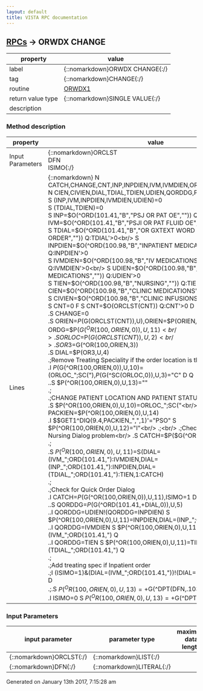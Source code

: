 ```yaml
---
layout: default
title: VISTA RPC documentation
---
```




## [RPCs](TableOfContent.md) &#8594; ORWDX CHANGE 

 property | value 
--- | --- 
 label | {::nomarkdown}ORWDX CHANGE{:/}
 tag | {::nomarkdown}CHANGE{:/}
 routine | [ORWDX1](http://code.osehra.org/dox/Routine_ORWDX1_source.html)
 return value type | {::nomarkdown}SINGLE VALUE{:/}
 description | 


### Method description

 property | value 
 --- | --- 
 Input Parameters | {::nomarkdown}ORCLST<br/>DFN<br/>ISIMO{:/}
 Lines | {::nomarkdown} N CATCH,CHANGE,CNT,INP,INPDIEN,IVM,IVMDIEN,ORIEN,ORLOC,OR3,ORDG<br/> N CIEN,CIVIEN,DIAL,TDIAL,TDIEN,UDIEN,QORDDG,PACKIEN<br/> S (INP,IVM,INPDIEN,IVMDIEN,UDIEN)=0<br/> S (TDIAL,TDIEN)=0<br/> S INP=$O(^ORD(101.41,"B","PSJ OR PAT OE","")) Q:INP'>0<br/> S IVM=$O(^ORD(101.41,"B","PSJI OR PAT FLUID OE","")) Q:IVM'>0<br/> S TDIAL=$O(^ORD(101.41,"B","OR GXTEXT WORD PROCESSING ORDER","")) Q:TDIAL'>0<br/> S INPDIEN=$O(^ORD(100.98,"B","INPATIENT MEDICATIONS","")) Q:INPDIEN'>0<br/> S IVMDIEN=$O(^ORD(100.98,"B","IV MEDICATIONS","")) Q:IVMDIEN'>0<br/> S UDIEN=$O(^ORD(100.98,"B","UNIT DOSE MEDICATIONS","")) Q:UDIEN'>0<br/> S TIEN=$O(^ORD(100.98,"B","NURSING","")) Q:TIEN'>0<br/> S CIEN=$O(^ORD(100.98,"B","CLINIC MEDICATIONS","")) Q:CIEN'>0<br/> S CIVIEN=$O(^ORD(100.98,"B","CLINIC INFUSIONS","")) Q:CIEN'>0<br/> S CNT=0 F  S CNT=$O(ORCLST(CNT)) Q:CNT'>0  D<br/> .S CHANGE=0<br/> .S ORIEN=$P($G(ORCLST(CNT)),U),ORIEN=$P(ORIEN,";")<br/> .S ORDG=$P($G(^OR(100,ORIEN,0)),U,11)<br/> .S ORLOC=$P($G(ORCLST(CNT)),U,2)<br/> .S OR3=$G(^OR(100,ORIEN,3))<br/> .S DIAL=$P(OR3,U,4)<br/> .;Remove Treating Speciality if the order location is the clinic<br/> .I $P($G(^OR(100,ORIEN,0)),U,10)=(ORLOC_";SC("),$P($G(^SC(ORLOC,0)),U,3)="C" D  Q<br/> ..S $P(^OR(100,ORIEN,0),U,13)=""<br/> .;<br/> .;CHANGE PATIENT LOCATION AND PATIENT STATUS.<br/> .S $P(^OR(100,ORIEN,0),U,10)=ORLOC_";SC("<br/> .S PACKIEN=$P(^OR(100,ORIEN,0),U,14)<br/> .I $$GET1^DIQ(9.4,PACKIEN_",",1)'="PSO" S $P(^OR(100,ORIEN,0),U,12)="I"<br/> .;<br/> .;Check for IMO orders Nursing Dialog problem<br/> .S CATCH=$P($G(^OR(100,ORIEN,0)),U,11)<br/> .;<br/> .S $P(^OR(100,ORIEN,0),U,11)=$S(DIAL=(IVM_";ORD(101.41,"):IVMDIEN,DIAL=(INP_";ORD(101.41,"):INPDIEN,DIAL=(TDIAL_";ORD(101.41,"):TIEN,1:CATCH)<br/> .;<br/> .;Check for Quick Order Dialog<br/> .I CATCH=$P($G(^OR(100,ORIEN,0)),U,11),ISIMO=1 D<br/> ..S QORDDG=$P($G(^ORD(101.41,+DIAL,0)),U,5)<br/> ..I QORDDG=UDIEN!(QORDDG=INPDIEN) S $P(^OR(100,ORIEN,0),U,11)=INPDIEN,DIAL=(INP_";ORD(101.41,") Q<br/> ..I QORDDG=IVMDIEN S $P(^OR(100,ORIEN,0),U,11)=IVMDIEN,DIAL=(IVM_";ORD(101.41,") Q<br/> ..I QORDDG=TIEN S $P(^OR(100,ORIEN,0),U,11)=TIEN,DIAL=(TDIAL_";ORD(101.41,") Q<br/> .;<br/> .;Add treating spec if Inpatient order<br/> .;I (ISIMO=1)&(DIAL=(IVM_";ORD(101.41,"))!(DIAL=(INP_";ORD(101.41,")) D<br/> .;.S $P(^OR(100,ORIEN,0),U,13)=+$G(^DPT(DFN,.103))<br/> .I ISIMO=0 S $P(^OR(100,ORIEN,0),U,13)=+$G(^DPT(DFN,.103)){:/}

### Input Parameters

| input parameter | parameter type | maximum data length | required | description | 
| --- | --- | --- | --- | --- | 
| {::nomarkdown}ORCLST{:/} | {::nomarkdown}LIST{:/} |  | {::nomarkdown}true{:/} |  | 
| {::nomarkdown}DFN{:/} | {::nomarkdown}LITERAL{:/} |  |  |  | 




 Generated on January 13th 2017, 7:15:28 am